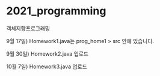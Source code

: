 # 2021_programming
객체지향프로그래밍

9월 17일) Homework1.java는 prog_home1 > src 안에 있습니다.

9월 30일) Homework2.java 업로드

10월 7일) Homework3.java 업로드
